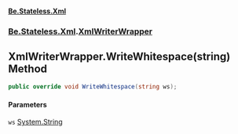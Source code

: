 #### [Be.Stateless.Xml](README.md 'README')
### [Be.Stateless.Xml](Be.Stateless.Xml.md 'Be.Stateless.Xml').[XmlWriterWrapper](XmlWriterWrapper.md 'Be.Stateless.Xml.XmlWriterWrapper')

## XmlWriterWrapper.WriteWhitespace(string) Method

```csharp
public override void WriteWhitespace(string ws);
```
#### Parameters

<a name='Be.Stateless.Xml.XmlWriterWrapper.WriteWhitespace(string).ws'></a>

`ws` [System.String](https://docs.microsoft.com/en-us/dotnet/api/System.String 'System.String')